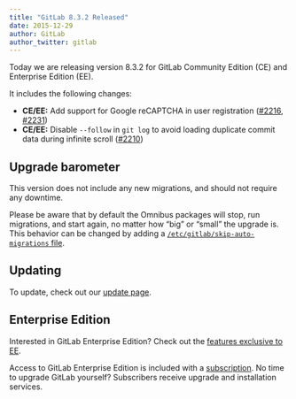 ```yaml
---
title: "GitLab 8.3.2 Released"
date: 2015-12-29
author: GitLab
author_twitter: gitlab
---
```


Today we are releasing version 8.3.2 for GitLab Community Edition (CE) and
Enterprise Edition (EE).

It includes the following changes:

- **CE/EE:** Add support for Google reCAPTCHA in user registration ([#2216],
  [#2231])
- **CE/EE:** Disable `--follow` in `git log` to avoid loading duplicate commit
  data during infinite scroll ([#2210])

[#2210]: https://gitlab.com/gitlab-org/gitlab-ce/merge_requests/2210
[#2216]: https://gitlab.com/gitlab-org/gitlab-ce/merge_requests/2216
[#2231]: https://gitlab.com/gitlab-org/gitlab-ce/merge_requests/2231

<!-- more -->

## Upgrade barometer

This version does not include any new migrations, and should not require any
downtime.

Please be aware that by default the Omnibus packages will stop, run migrations,
and start again, no matter how “big” or “small” the upgrade is. This behavior
can be changed by adding a [`/etc/gitlab/skip-auto-migrations`
file](http://doc.gitlab.com/omnibus/update/README.html).

## Updating

To update, check out our [update page](https://about.gitlab.com/update).

## Enterprise Edition

Interested in GitLab Enterprise Edition? Check out the [features exclusive to
EE](https://about.gitlab.com/features/#enterprise).

Access to GitLab Enterprise Edition is included with a [subscription](http://www.gitlab.com/subscription/).
No time to upgrade GitLab yourself? Subscribers receive upgrade and installation
services.
